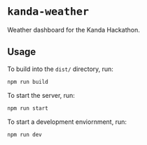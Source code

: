 # `kanda-weather`

Weather dashboard for the Kanda Hackathon.

## Usage

To build into the `dist/` directory, run:

```sh
npm run build
```

To start the server, run:

```sh
npm run start
```

To start a development enviornment, run:

```sh
npm run dev
```
